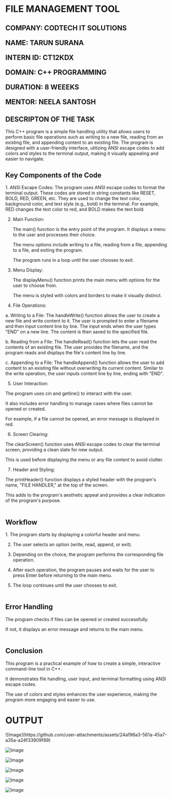 <h1>FILE MANAGEMENT TOOL</h1>

<h2>COMPANY: CODTECH IT SOLUTIONS

NAME: TARUN SURANA

INTERN ID: CT12KDX

DOMAIN: C++ PROGRAMMING

DURATION: 8 WEEEKS

MENTOR: NEELA SANTOSH</h2>

<h2>DESCRIPTON OF THE TASK</h2>

This C++ program is a simple file handling utility that allows users to perform basic file operations such as writing to a new file, reading from an existing file, and appending content to an existing file.
The program is designed with a user-friendly interface, utilizing ANSI escape codes to add colors and styles to the terminal output, making it visually appealing and easier to navigate.

<H2>Key Components of the Code</H2>
1. ANSI Escape Codes:
    The program uses ANSI escape codes to format the terminal output. These codes are stored in string constants like RESET, BOLD, RED,         GREEN, etc.
    They are used to change the text color, background color, and text style (e.g., bold) in the terminal.
    For example, RED changes the text color to red, and BOLD makes the text bold.

2. Main Function:

    The main() function is the entry point of the program. It displays a menu to the user and processes their choice.

    The menu options include writing to a file, reading from a file, appending to a file, and exiting the program.

    The program runs in a loop until the user chooses to exit.

3. Menu Display:

    The displayMenu() function prints the main menu with options for the user to choose from.

    The menu is styled with colors and borders to make it visually distinct.

4. File Operations:
   
a. Writing to a File: The handleWrite() function allows the user to create a new file and write content to it.
    The user is prompted to enter a filename and then input content line by line. The input ends when the user types "END" on a new line.
    The content is then saved to the specified file.

b. Reading from a File: The handleRead() function lets the user read the contents of an existing file.
   The user provides the filename, and the program reads and displays the file's content line by line.

c. Appending to a File: The handleAppend() function allows the user to add content to an existing file without overwriting its current content.
    Similar to the write operation, the user inputs content line by line, ending with "END".

5. User Interaction:
   
The program uses cin and getline() to interact with the user.

It also includes error handling to manage cases where files cannot be opened or created.

For example, if a file cannot be opened, an error message is displayed in red.

6. Screen Clearing:
   
The clearScreen() function uses ANSI escape codes to clear the terminal screen, providing a clean slate for new output.

This is used before displaying the menu or any file content to avoid clutter.

7. Header and Styling:

The printHeader() function displays a styled header with the program's name, "FILE HANDLER," at the top of the screen.

This adds to the program's aesthetic appeal and provides a clear indication of the program's purpose.
<br><br>
<h2>Workflow</h2>
1. The program starts by displaying a colorful header and menu.

2. The user selects an option (write, read, append, or exit).

3. Depending on the choice, the program performs the corresponding file operation.

4. After each operation, the program pauses and waits for the user to press Enter before returning to the main menu.

5. The loop continues until the user chooses to exit.
<br><br>
<h2>Error Handling</h2>

The program checks if files can be opened or created successfully.

If not, it displays an error message and returns to the main menu.
<br><br>
<h2>Conclusion</h2>

This program is a practical example of how to create a simple, interactive command-line tool in C++.

It demonstrates file handling, user input, and terminal formatting using ANSI escape codes.

The use of colors and styles enhances the user experience, making the program more engaging and easier to use.

<h1>OUTPUT</h1>
![Image](https://github.com/user-attachments/assets/24a196a3-561a-45a7-a35a-a24f33909f89)

![Image](https://github.com/user-attachments/assets/a28271f1-d833-4535-a399-cbb9e974d866)

![Image](https://github.com/user-attachments/assets/e82f171f-f0f9-42e2-8b0b-33dd3db7c58c)

![Image](https://github.com/user-attachments/assets/fa521a3f-eb1f-436a-9150-d69a553d7e67)

![Image](https://github.com/user-attachments/assets/6d9dde3b-b2fa-41bf-8ad7-85f333a62360)

![Image](https://github.com/user-attachments/assets/52a9209e-8fc1-4e5a-8185-89afd8ed34c7)
